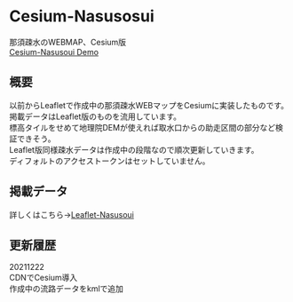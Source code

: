 # Cesium-Nasusosui

那須疎水のWEBMAP、Cesium版  
[Cesium-Nasusoui Demo](https://magn01ia.github.io/Cesium-Nasusosui/)    

## 概要  
以前からLeafletで作成中の那須疎水WEBマップをCesiumに実装したものです。  
掲載データはLeaflet版のものを流用しています。  
標高タイルをせめて地理院DEMが使えれば取水口からの助走区間の部分など検証できそう。  
Leaflet版同様疎水データは作成中の段階なので順次更新していきます。  
ディフォルトのアクセストークンはセットしていません。

## 掲載データ  
詳しくはこちら→[Leaflet-Nasusoui](https://github.com/magn01ia/Nasusosui)

## 更新履歴
20211222  
CDNでCesium導入  
作成中の流路データをkmlで追加
